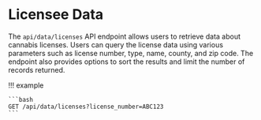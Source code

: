 # Licensee Data <a name="licensee-data"></a>

The `api/data/licenses` API endpoint allows users to retrieve data about cannabis licenses. Users can query the license data using various parameters such as license number, type, name, county, and zip code. The endpoint also provides options to sort the results and limit the number of records returned.

!!! example

    ```bash
    GET /api/data/licenses?license_number=ABC123
    ```
